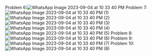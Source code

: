 Problem 6:![WhatsApp Image 2023-09-04 at 10 33 40 PM](https://github.com/zaidbinnaveed/PfFall23/assets/142867727/96cb3d45-f29c-45a6-8463-5c25fbdb2cd8)
Problem 7:![WhatsApp Image 2023-09-04 at 10 33 40 PM (1)](https://github.com/zaidbinnaveed/PfFall23/assets/142867727/f4d03a7d-a319-484a-b8ac-19736be0ea8b)
![WhatsApp Image 2023-09-04 at 10 33 40 PM (2)](https://github.com/zaidbinnaveed/PfFall23/assets/142867727/698a37cf-26bc-4e4a-8555-3d8eb5dd28b9)
![WhatsApp Image 2023-09-04 at 10 33 40 PM (3)](https://github.com/zaidbinnaveed/PfFall23/assets/142867727/17317de1-faaf-47b8-afd3-85344676155a)
![WhatsApp Image 2023-09-04 at 10 33 40 PM (4)](https://github.com/zaidbinnaveed/PfFall23/assets/142867727/d465934e-29bb-4170-ac1c-9da57400703f)
![WhatsApp Image 2023-09-04 at 10 33 40 PM (5)](https://github.com/zaidbinnaveed/PfFall23/assets/142867727/080db25d-625a-41db-8bea-9b1a64bcdbf9)
Problem 8:![WhatsApp Image 2023-09-04 at 10 33 40 PM (6)](https://github.com/zaidbinnaveed/PfFall23/assets/142867727/7b52baf1-8eda-473d-8723-43a85ec5997a)
Problem 9:![WhatsApp Image 2023-09-04 at 10 33 40 PM (7)](https://github.com/zaidbinnaveed/PfFall23/assets/142867727/fdc65240-f2de-47ff-93da-bd727e9471b2)
Problem 10:![WhatsApp Image 2023-09-04 at 10 33 40 PM (8)](https://github.com/zaidbinnaveed/PfFall23/assets/142867727/c9d7607c-e5a1-4675-9127-277a53de3f7f)




